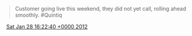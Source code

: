 > Customer going live this weekend, they did not yet call, rolling ahead smoothly\. \#Quintiq

<img src="../../media/tweet.ico" width="12" /> [Sat Jan 28 16:22:40 +0000 2012](https://twitter.com/DromerDenker/status/163295941330354176)